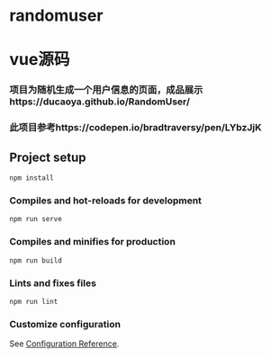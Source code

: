 # randomuser
# vue源码
### 项目为随机生成一个用户信息的页面，成品展示https://ducaoya.github.io/RandomUser/
### 此项目参考https://codepen.io/bradtraversy/pen/LYbzJjK
### 

## Project setup
```
npm install
```

### Compiles and hot-reloads for development
```
npm run serve
```

### Compiles and minifies for production
```
npm run build
```

### Lints and fixes files
```
npm run lint
```

### Customize configuration
See [Configuration Reference](https://cli.vuejs.org/config/).
